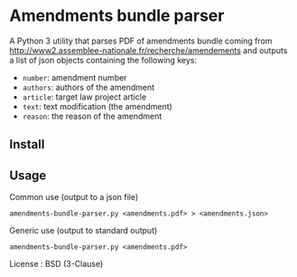 # Amendments bundle parser

A Python 3 utility that parses PDF of amendments bundle coming from http://www2.assemblee-nationale.fr/recherche/amendements and outputs a list of json objects containing the following keys:

- `number`: amendment number
- `authors`: authors of the amendment
- `article`: target law project article
- `text`: text modification (the amendment)
- `reason`: the reason of the amendment

## Install

## Usage

Common use (output to a json file)

```
amendments-bundle-parser.py <amendments.pdf> > <amendments.json>
```


Generic use (output to standard output)

```
amendments-bundle-parser.py <amendments.pdf>
```

License : BSD (3-Clause)